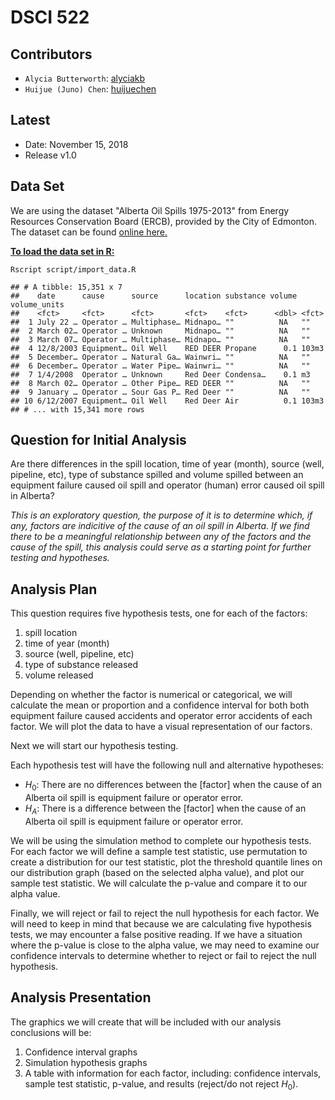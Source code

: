 DSCI 522
================

Contributors
------------

-   `Alycia Butterworth`: [alyciakb](https://github.com/alyciakb)
-   `Huijue (Juno) Chen`: [huijuechen](https://github.com/huijuechen)

Latest
------

-   Date: November 15, 2018
-   Release v1.0

Data Set
--------

We are using the dataset "Alberta Oil Spills 1975-2013" from Energy Resources Conservation Board (ERCB), provided by the City of Edmonton. The dataset can be found [online here.](https://data.edmonton.ca/Environmental-Services/Alberta-Oil-Spills-1975-2013/ek45-xtjs)

**[To load the data set in R:](src/import_data.R)**

```
Rscript script/import_data.R
```

    ## # A tibble: 15,351 x 7
    ##    date      cause      source      location substance volume volume_units
    ##    <fct>     <fct>      <fct>       <fct>    <fct>      <dbl> <fct>       
    ##  1 July 22 … Operator … Multiphase… Midnapo… ""          NA   ""          
    ##  2 March 02… Operator … Unknown     Midnapo… ""          NA   ""          
    ##  3 March 07… Operator … Multiphase… Midnapo… ""          NA   ""          
    ##  4 12/8/2003 Equipment… Oil Well    RED DEER Propane      0.1 103m3       
    ##  5 December… Operator … Natural Ga… Wainwri… ""          NA   ""          
    ##  6 December… Operator … Water Pipe… Wainwri… ""          NA   ""          
    ##  7 1/4/2008  Operator … Unknown     Red Deer Condensa…    0.1 m3          
    ##  8 March 02… Operator … Other Pipe… RED DEER ""          NA   ""          
    ##  9 January … Operator … Sour Gas P… Red Deer ""          NA   ""          
    ## 10 6/12/2007 Equipment… Oil Well    Red Deer Air          0.1 103m3       
    ## # ... with 15,341 more rows

Question for Initial Analysis
-----------------------------

Are there differences in the spill location, time of year (month), source (well, pipeline, etc), type of substance spilled and volume spilled between an equipment failure caused oil spill and operator (human) error caused oil spill in Alberta?

*This is an exploratory question, the purpose of it is to determine which, if any, factors are indicitive of the cause of an oil spill in Alberta. If we find there to be a meaningful relationship between any of the factors and the cause of the spill, this analysis could serve as a starting point for further testing and hypotheses.*

Analysis Plan
-------------

This question requires five hypothesis tests, one for each of the factors:

1.  spill location
2.  time of year (month)
3.  source (well, pipeline, etc)
4.  type of substance released
5.  volume released

Depending on whether the factor is numerical or categorical, we will calculate the mean or proportion and a confidence interval for both both equipment failure caused accidents and operator error accidents of each factor. We will plot the data to have a visual representation of our factors.

Next we will start our hypothesis testing.

Each hypothesis test will have the following null and alternative hypotheses: 
- *H*<sub>0</sub>: There are no differences between the \[factor\] when the cause of an Alberta oil spill is equipment failure or operator error. 
- *H*<sub>*A*</sub>: There is a difference between the \[factor\] when the cause of an Alberta oil spill is equipment failure or operator error.

We will be using the simulation method to complete our hypothesis tests. For each factor we will define a sample test statistic, use permutation to create a distribution for our test statistic, plot the threshold quantile lines on our distribution graph (based on the selected alpha value), and plot our sample test statistic. We will calculate the p-value and compare it to our alpha value.

Finally, we will reject or fail to reject the null hypothesis for each factor. We will need to keep in mind that because we are calculating five hypothesis tests, we may encounter a false positive reading. If we have a situation where the p-value is close to the alpha value, we may need to examine our confidence intervals to determine whether to reject or fail to reject the null hypothesis.

Analysis Presentation
---------------------

The graphics we will create that will be included with our analysis conclusions will be:

1.  Confidence interval graphs
2.  Simulation hypothesis graphs
3.  A table with information for each factor, including: confidence intervals, sample test statistic, p-value, and results (reject/do not reject *H*<sub>0</sub>).
